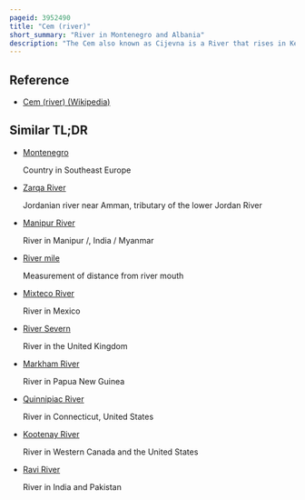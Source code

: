 ```yaml
---
pageid: 3952490
title: "Cem (river)"
short_summary: "River in Montenegro and Albania"
description: "The Cem also known as Cijevna is a River that rises in Kelmend Albania and crosses into Montenegro after nearly Half of its Length where it flows into the Moraa River near the Capital Podgorica."
---
```


## Reference

- [Cem (river) (Wikipedia)](https://en.wikipedia.org/?curid=3952490)

## Similar TL;DR

- [Montenegro](/tldr/en/montenegro)

  Country in Southeast Europe

- [Zarqa River](/tldr/en/zarqa-river)

  Jordanian river near Amman, tributary of the lower Jordan River

- [Manipur River](/tldr/en/manipur-river)

  River in Manipur /, India / Myanmar

- [River mile](/tldr/en/river-mile)

  Measurement of distance from river mouth

- [Mixteco River](/tldr/en/mixteco-river)

  River in Mexico

- [River Severn](/tldr/en/river-severn)

  River in the United Kingdom

- [Markham River](/tldr/en/markham-river)

  River in Papua New Guinea

- [Quinnipiac River](/tldr/en/quinnipiac-river)

  River in Connecticut, United States

- [Kootenay River](/tldr/en/kootenay-river)

  River in Western Canada and the United States

- [Ravi River](/tldr/en/ravi-river)

  River in India and Pakistan
